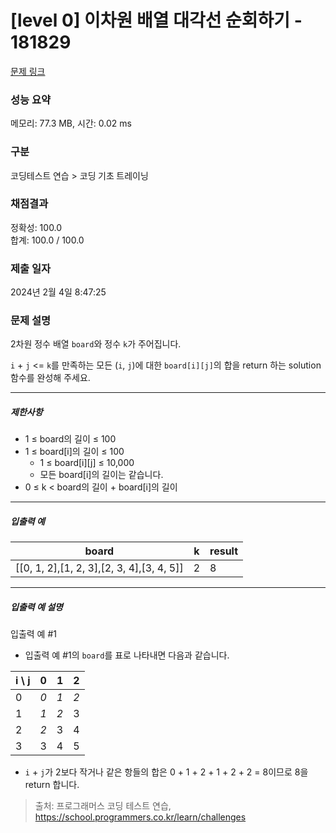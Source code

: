 # [level 0] 이차원 배열 대각선 순회하기 - 181829 

[문제 링크](https://school.programmers.co.kr/learn/courses/30/lessons/181829) 

### 성능 요약

메모리: 77.3 MB, 시간: 0.02 ms

### 구분

코딩테스트 연습 > 코딩 기초 트레이닝

### 채점결과

정확성: 100.0<br/>합계: 100.0 / 100.0

### 제출 일자

2024년 2월 4일 8:47:25

### 문제 설명

<p>2차원 정수 배열 <code>board</code>와 정수 <code>k</code>가 주어집니다.</p>

<p><code>i</code> + <code>j</code> &lt;= <code>k</code>를 만족하는 모든 (<code>i</code>, <code>j</code>)에 대한 <code>board[i][j]</code>의 합을 return 하는 solution 함수를 완성해 주세요.</p>

<hr>

<h5>제한사항</h5>

<ul>
<li>1 ≤ board의 길이 ≤ 100</li>
<li>1 ≤ board[i]의 길이 ≤ 100

<ul>
<li>1 ≤ board[i][j] ≤ 10,000</li>
<li>모든 board[i]의 길이는 같습니다.</li>
</ul></li>
<li>0 ≤ k &lt; board의 길이 + board[i]의 길이</li>
</ul>

<hr>

<h5>입출력 예</h5>
<table class="table">
        <thead><tr>
<th>board</th>
<th>k</th>
<th>result</th>
</tr>
</thead>
        <tbody><tr>
<td>[[0, 1, 2],[1, 2, 3],[2, 3, 4],[3, 4, 5]]</td>
<td>2</td>
<td>8</td>
</tr>
</tbody>
      </table>
<hr>

<h5>입출력 예 설명</h5>

<p>입출력 예 #1</p>

<ul>
<li>입출력 예 #1의 <code>board</code>를 표로 나타내면 다음과 같습니다.</li>
</ul>
<table class="table">
        <thead><tr>
<th>i \ j</th>
<th>0</th>
<th>1</th>
<th>2</th>
</tr>
</thead>
        <tbody><tr>
<td>0</td>
<td><em>0</em></td>
<td><em>1</em></td>
<td><em>2</em></td>
</tr>
<tr>
<td>1</td>
<td><em>1</em></td>
<td><em>2</em></td>
<td>3</td>
</tr>
<tr>
<td>2</td>
<td><em>2</em></td>
<td>3</td>
<td>4</td>
</tr>
<tr>
<td>3</td>
<td>3</td>
<td>4</td>
<td>5</td>
</tr>
</tbody>
      </table>
<ul>
<li><code>i</code> + <code>j</code>가 2보다 작거나 같은 항들의 합은 0 + 1 + 2 + 1 + 2 + 2 = 8이므로 8을 return 합니다.</li>
</ul>


> 출처: 프로그래머스 코딩 테스트 연습, https://school.programmers.co.kr/learn/challenges